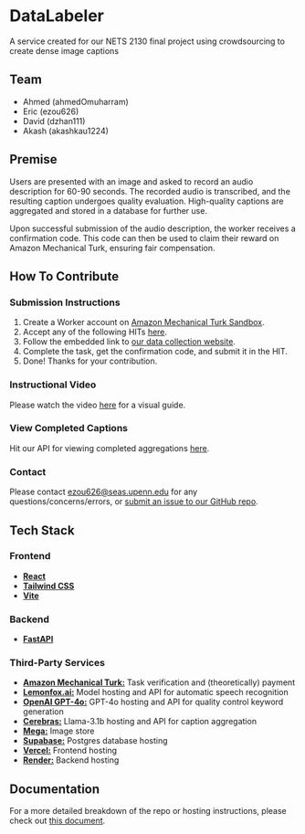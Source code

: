 # **DataLabeler**
A service created for our NETS 2130 final project using crowdsourcing to create dense image captions

## Team

- Ahmed (ahmedOmuharram)
- Eric (ezou626)
- David (dzhan111)
- Akash (akashkau1224)

## Premise

Users are presented with an image and asked to record an audio description for 60-90 seconds. The recorded audio is transcribed, and the resulting caption undergoes quality evaluation. High-quality captions are aggregated and stored in a database for further use.

Upon successful submission of the audio description, the worker receives a confirmation code. This code can then be used to claim their reward on Amazon Mechanical Turk, ensuring fair compensation.

## How To Contribute

### Submission Instructions
1. Create a Worker account on [Amazon Mechanical Turk Sandbox](https://workersandbox.mturk.com/).
2. Accept any of the following HITs [here](https://workersandbox.mturk.com/requesters/A1T9HCL62TFS2Q/projects).
3. Follow the embedded link to [our data collection website](https://data-labeler-ten.vercel.app/).
4. Complete the task, get the confirmation code, and submit it in the HIT.
5. Done! Thanks for your contribution.

### Instructional Video
Please watch the video [here](https://youtu.be/n4kLEWFMmuE) for a visual guide.

### View Completed Captions
Hit our API for viewing completed aggregations [here](https://datalabeler.onrender.com/get_captioned_images).

### Contact
Please contact ezou626@seas.upenn.edu for any questions/concerns/errors, or [submit an issue to our GitHub repo](https://github.com/dzhan111/DataLabeler/issues).

## Tech Stack

### Frontend
- [**React**](https://react.dev/)
- [**Tailwind CSS**](https://tailwindcss.com/)
- [**Vite**](https://vite.dev/)
### Backend
- [**FastAPI**](https://fastapi.tiangolo.com/)

### Third-Party Services
- [**Amazon Mechanical Turk:**](https://www.mturk.com/) Task verification and (theoretically) payment
- [**Lemonfox.ai:**](https://www.lemonfox.ai/) Model hosting and API for automatic speech recognition
- [**OpenAI GPT-4o:**](https://openai.com/api/) GPT-4o hosting and API for quality control keyword generation
- [**Cerebras:**](https://mega.io/) Llama-3.1b hosting and API for caption aggregation
- [**Mega:**]() Image store
- [**Supabase:**](https://supabase.com/) Postgres database hosting
- [**Vercel:**](https://vercel.com/) Frontend hosting
- [**Render:**](https://render.com/) Backend hosting


## Documentation

For a more detailed breakdown of the repo or hosting instructions, please check out [this document](/docs/README.md).